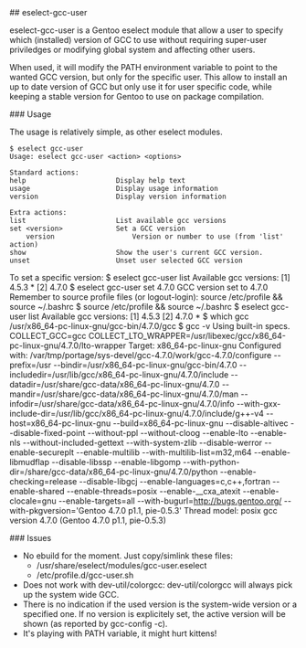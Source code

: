 <a name="eselect-gcc-user"/>
## eselect-gcc-user

eselect-gcc-user is a Gentoo eselect module that allow a user to specify which
(installed) version of GCC to use without requiring super-user priviledges or
modifying global system and affecting other users.

When used, it will modify the PATH environment variable to point to the wanted
GCC version, but only for the specific user. This allow to install an up to date
version of GCC but only use it for user specific code, while keeping a stable
version for Gentoo to use on package compilation.

<a name="Usage"/>
### Usage

The usage is relatively simple, as other eselect modules.

    $ eselect gcc-user
    Usage: eselect gcc-user <action> <options>

    Standard actions:
    help                      Display help text
    usage                     Display usage information
    version                   Display version information

    Extra actions:
    list                      List available gcc versions
    set <version>             Set a GCC version
        version                   Version or number to use (from 'list' action)
    show                      Show the user's current GCC version.
    unset                     Unset user selected GCC version

To set a specific version:
    $ eselect gcc-user list
    Available gcc versions:
    [1]   4.5.3 *
    [2]   4.7.0
    $ eselect gcc-user set 4.7.0
    GCC version set to 4.7.0
    Remember to source profile files (or logout-login):
    source /etc/profile && source ~/.bashrc
    $ source /etc/profile && source ~/.bashrc
    $ eselect gcc-user list
    Available gcc versions:
    [1]   4.5.3
    [2]   4.7.0 *
    $ which gcc
    /usr/x86_64-pc-linux-gnu/gcc-bin/4.7.0/gcc
    $ gcc -v
    Using built-in specs.
    COLLECT_GCC=gcc
    COLLECT_LTO_WRAPPER=/usr/libexec/gcc/x86_64-pc-linux-gnu/4.7.0/lto-wrapper
    Target: x86_64-pc-linux-gnu
    Configured with: /var/tmp/portage/sys-devel/gcc-4.7.0/work/gcc-4.7.0/configure --prefix=/usr --bindir=/usr/x86_64-pc-linux-gnu/gcc-bin/4.7.0 --includedir=/usr/lib/gcc/x86_64-pc-linux-gnu/4.7.0/include --datadir=/usr/share/gcc-data/x86_64-pc-linux-gnu/4.7.0 --mandir=/usr/share/gcc-data/x86_64-pc-linux-gnu/4.7.0/man --infodir=/usr/share/gcc-data/x86_64-pc-linux-gnu/4.7.0/info --with-gxx-include-dir=/usr/lib/gcc/x86_64-pc-linux-gnu/4.7.0/include/g++-v4 --host=x86_64-pc-linux-gnu --build=x86_64-pc-linux-gnu --disable-altivec --disable-fixed-point --without-ppl --without-cloog --enable-lto --enable-nls --without-included-gettext --with-system-zlib --disable-werror --enable-secureplt --enable-multilib --with-multilib-list=m32,m64 --enable-libmudflap --disable-libssp --enable-libgomp --with-python-dir=/share/gcc-data/x86_64-pc-linux-gnu/4.7.0/python --enable-checking=release --disable-libgcj --enable-languages=c,c++,fortran --enable-shared --enable-threads=posix --enable-__cxa_atexit --enable-clocale=gnu --enable-targets=all --with-bugurl=http://bugs.gentoo.org/ --with-pkgversion='Gentoo 4.7.0 p1.1, pie-0.5.3'
    Thread model: posix
    gcc version 4.7.0 (Gentoo 4.7.0 p1.1, pie-0.5.3)

<a name="Issues"/>
### Issues

- No ebuild for the moment. Just copy/simlink these files:
  - /usr/share/eselect/modules/gcc-user.eselect
  - /etc/profile.d/gcc-user.sh
- Does not work with dev-util/colorgcc: dev-util/colorgcc will always pick up
the system wide GCC.
- There is no indication if the used version is the system-wide version or a
specified one. If no version is explicitely set, the active version will be
shown (as reported by gcc-config -c).
- It's playing with PATH variable, it might hurt kittens!
